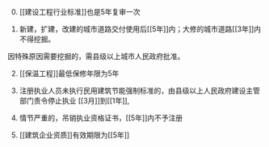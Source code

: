0. [[建设工程行业标准]]也是5年复审一次

1. 新建，扩建，改建的城市道路交付使用后[[5年]]内；大修的城市道路[[3年]]内不得挖掘。

因特殊原因需要挖掘的，需县级以上城市人民政府批准。


2. [[保温工程]]最低保修年限为5年


3. 注册执业人员未执行民用建筑节能强制标准的，由县级以上人民政府建设主管部门责令停止执业
[[3月]]到[[1年]],

4. 情节严重的，吊销执业资格证书，[[5年]]内不予注册

5. [[建筑企业资质]]有效期限为[[5年]]